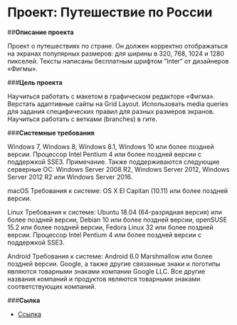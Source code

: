 # Проект: Путешествие по России

##**Описание проекта**

Проект о путешествиях по стране. Он должен корректно отображаться на экранах популярных размеров: для ширины в 320, 768, 1024 и 1280 пикселей. 
Тексты написаны бесплатным шрифтом ”Inter“ от дизайнеров «Фигмы».

###**Цель проекта**

Научиться работать с макетом в графическом редакторе «Фигма».
Верстать адаптивные сайты на Grid Layout.
Использовать media queries для задания специфических правил для разных размеров экранов.
Научиться работать с ветками (branches) в гите.

###**Cистемные требования**

Windows 7, Windows 8, Windows 8.1, Windows 10 или более поздней версии.
Процессор Intel Pentium 4 или более поздней версии с поддержкой SSE3.
Примечание. Также поддерживаются следующие серверные ОС: Windows Server 2008 R2, Windows Server 2012, Windows Server 2012 R2 или Windows Server 2016.

macOS
Требования к системе:
OS X El Capitan (10.11) или более поздней версии.

Linux
Требования к системе:
Ubuntu 18.04 (64-разрядная версия) или более поздней версии, Debian 10 или более поздней версии, openSUSE 15.2 или более поздней версии, Fedora Linux 32 или более поздней версии.
Процессор Intel Pentium 4 или более поздней версии с поддержкой SSE3.

Android
Требования к системе:
Android 6.0 Marshmallow или более поздней версии.
Google, а также другие связанные знаки и логотипы являются товарными знаками компании Google LLC. Все другие названия компаний и продуктов являются товарными знаками соответствующих компаний.

###**Сылка**

* [Ссылка](https://slavarichkov.github.io/russian-travel/index.html)

